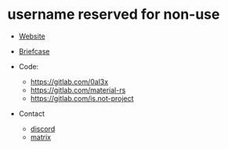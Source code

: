 # username reserved for non-use

- [Website](https://0al3x.gitlab.io/al3x/)

- [Briefcase](https://0al3x.gitlab.io/al3x/briefcase)

- Code: 
    - https://gitlab.com/0al3x
    - https://gitlab.com/material-rs
    - https://gitlab.com/is.not-project

- Contact
    - [discord](https://discordapp.com/users/728754894328037478)
    - [matrix](https://matrix.to/#/@0al3x:matrix.org) 

